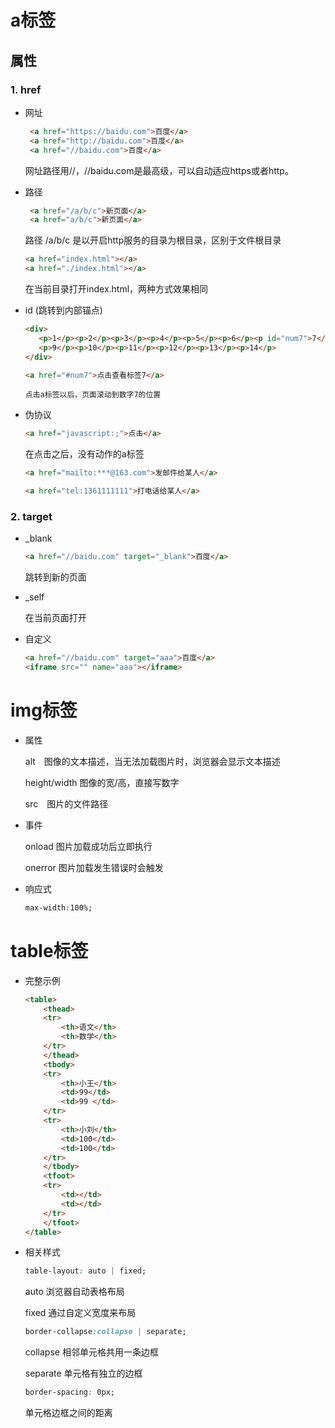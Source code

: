 # a标签
## 属性
### 1. href
* 网址

     ```html
      <a href="https://baidu.com">百度</a>
      <a href="http://baidu.com">百度</a>
      <a href="//baidu.com">百度</a> 
     ```
     网址路径用//，//baidu.com是最高级，可以自动适应https或者http。
     
* 路径
     ```html
      <a href="/a/b/c">新页面</a>
      <a href="a/b/c">新页面</a>
     ```
     路径 /a/b/c 是以开启http服务的目录为根目录，区别于文件根目录
     ```html
     <a href="index.html"></a>
     <a href="./index.html"></a>
     ```
     在当前目录打开index.html，两种方式效果相同
     
* id (跳转到内部锚点)

     ```html
     <div>
        <p>1</p><p>2</p><p>3</p><p>4</p><p>5</p><p>6</p><p id="num7">7</p><p>8</p>
        <p>9</p><p>10</p><p>11</p><p>12</p><p>13</p><p>14</p>
     </div>
     ```
     ```html
     <a href="#num7">点击查看标签7</a>
     ```
      点击a标签以后，页面滚动到数字7的位置
    
* 伪协议

     ```html
     <a href="javascript:;">点击</a>
     ```
     在点击之后，没有动作的a标签

     ```html
     <a href="mailto:***@163.com">发邮件给某人</a>
     ```
     ```html
     <a href="tel:1361111111">打电话给某人</a>
     ```

### 2. target

* _blank

    ```html
    <a href="//baidu.com" target="_blank">百度</a>
    ```
    跳转到新的页面

* _self

    在当前页面打开
   
* 自定义

    ```html
    <a href="//baidu.com" target="aaa">百度</a>
    <iframe src="" name="aaa"></iframe>
    ```

# img标签

* 属性

    alt　图像的文本描述，当无法加载图片时，浏览器会显示文本描述

    height/width 图像的宽/高，直接写数字

    src　图片的文件路径

* 事件

    onload  图片加载成功后立即执行

    onerror 图片加载发生错误时会触发
    
* 响应式

    ```css
    max-width:100%;
    ```

# table标签

* 完整示例

    ```html
    <table>
        <thead>
        <tr>
            <th>语文</th>
            <th>数学</th>
        </tr>
        </thead>
        <tbody>
        <tr>
            <th>小王</th>
            <td>99</td>
            <td>99 </td>
        </tr>
        <tr>
            <th>小刘</th>
            <td>100</td>
            <td>100</td>
        </tr>
        </tbody>
        <tfoot>
        <tr>
            <td></td>
            <td></td>
        </tr>
        </tfoot>
    </table>
    ```

* 相关样式    

    ```css
    table-layout: auto | fixed;
    ```
    auto 浏览器自动表格布局

    fixed 通过自定义宽度来布局
    
    ```css
    border-collapse:collapse | separate;
    ```
    collapse 相邻单元格共用一条边框

    separate 单元格有独立的边框

    ```css
    border-spacing: 0px;
    ```
    单元格边框之间的距离
